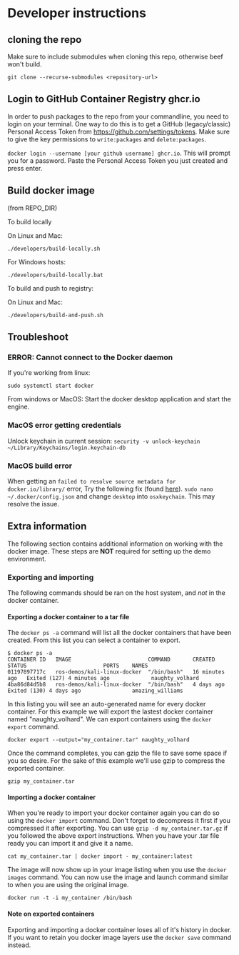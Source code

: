 # Developer instructions

## cloning the repo

Make sure to include submodules when cloning this repo, otherwise beef won't build.
```
git clone --recurse-submodules <repository-url>
``` 

## Login to GitHub Container Registry ghcr.io
In order to push packages to the repo from your commandline, you need to login on your terminal. One way to do this is to get a GitHub (legacy/classic) Personal Access Token from https://github.com/settings/tokens. Make sure to give the key permissions to `write:packages` and `delete:packages`.

`docker login --username [your github username] ghcr.io`. This will prompt you for a password. Paste the Personal Access Token you just created and press enter.


## Build docker image
(from REPO_DIR)

To build locally

On Linux and Mac:
```
./developers/build-locally.sh
```
For Windows hosts:
```
./developers/build-locally.bat
```

To build and push to registry:

On Linux and Mac:
```
./developers/build-and-push.sh
```

  
## Troubleshoot

### ERROR: Cannot connect to the Docker daemon

If you're working from linux:
```
sudo systemctl start docker
```

From windows or MacOS: Start the docker desktop application and start the engine.

### MacOS error getting credentials

Unlock keychain in current session: `security -v unlock-keychain ~/Library/Keychains/login.keychain-db`

### MacOS build error

When getting an `failed to resolve source metadata for docker.io/library/` error, Try the following fix (found [here](https://forums.docker.com/t/error-failed-to-solve-error-getting-credentials-err-exit-status-1-out/136124/6)). `sudo nano ~/.docker/config.json` and change `desktop` into `osxkeychain`. This may resolve the issue.


## Extra information
The following section contains additional information on working with the docker image. These steps are **NOT**  required for setting up the demo environment.

### Exporting and importing
The following commands should be ran on the host system, and _not_ in the docker container.

#### Exporting a docker container to a tar file
The `docker ps -a` command will list all the docker containers that have been created. From this list you can select a container to export.
```
$ docker ps -a
CONTAINER ID   IMAGE                        COMMAND       CREATED          STATUS                        PORTS    NAMES
01197897717c   ros-demos/kali-linux-docker  "/bin/bash"   16 minutes ago   Exited (127) 4 minutes ago             naughty_volhard
4ba86d84d5b8   ros-demos/kali-linux-docker  "/bin/bash"   4 days ago       Exited (130) 4 days ago                amazing_williams
```
In this listing you will see an auto-generated name for every docker container. For this example we will export the lastest docker container named "naughty_volhard". We can export containers using the `docker export` command.
```
docker export --output="my_container.tar" naughty_volhard
```
Once the command completes, you can gzip the file to save some space if you so desire. For the sake of this example we'll use gzip to compress the exported container.
```
gzip my_container.tar
```
#### Importing a docker container
When you're ready to import your docker container again you can do so using the `docker import` command. Don't forget to decompress it first if you compressed it after exporting. You can use `gzip -d my_container.tar.gz` if you followed the above export instructions. When you have your .tar file ready you can import it and give it a name.

```
cat my_container.tar | docker import - my_container:latest
```
The image will now show up in your image listing when you use the `docker images` command. You can now use the image and launch command similar to when you are using the original image.
```
docker run -t -i my_container /bin/bash
```

#### Note on exported containers
Exporting and importing a docker container loses all of it's history in docker. If you want to retain you docker image layers use the `docker save` command instead.

